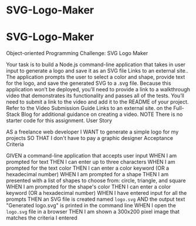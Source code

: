 # SVG-Logo-Maker

# SVG-Logo-Maker

Object-oriented Programming Challenge: SVG Logo Maker

Your task is to build a Node.js command-line application that takes in user input to generate a logo and save it as an SVG file Links to an external site.. The application prompts the user to select a color and shape, provide text for the logo, and save the generated SVG to a .svg file.
Because this application won’t be deployed, you’ll need to provide a link to a walkthrough video that demonstrates its functionality and passes all of the tests. You’ll need to submit a link to the video and add it to the README of your project.
Refer to the Video Submission Guide Links to an external site. on the Full-Stack Blog for additional guidance on creating a video.
NOTE
There is no starter code for this assignment.
User Story

AS a freelance web developer
I WANT to generate a simple logo for my projects
SO THAT I don't have to pay a graphic designer
Acceptance Criteria

GIVEN a command-line application that accepts user input
WHEN I am prompted for text
THEN I can enter up to three characters
WHEN I am prompted for the text color
THEN I can enter a color keyword (OR a hexadecimal number)
WHEN I am prompted for a shape
THEN I am presented with a list of shapes to choose from: circle, triangle, and square
WHEN I am prompted for the shape's color
THEN I can enter a color keyword (OR a hexadecimal number)
WHEN I have entered input for all the prompts
THEN an SVG file is created named `logo.svg`
AND the output text "Generated logo.svg" is printed in the command line
WHEN I open the `logo.svg` file in a browser
THEN I am shown a 300x200 pixel image that matches the criteria I entered
